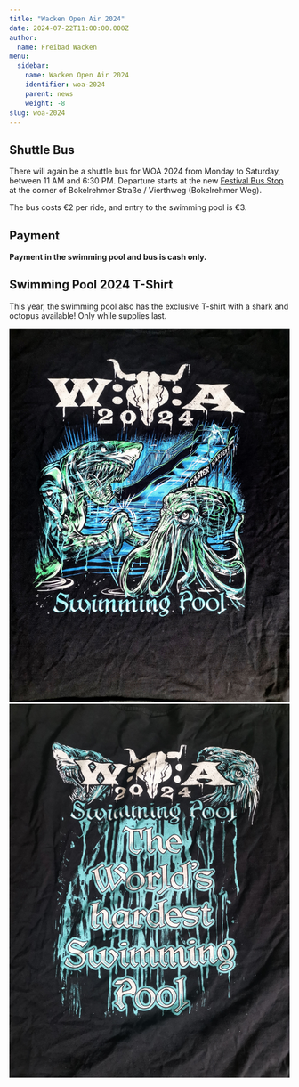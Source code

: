 ```yaml
---
title: "Wacken Open Air 2024"
date: 2024-07-22T11:00:00.000Z
author:
  name: Freibad Wacken
menu:
  sidebar:
    name: Wacken Open Air 2024
    identifier: woa-2024
    parent: news
    weight: -8
slug: woa-2024
---
```


## Shuttle Bus

There will again be a shuttle bus for WOA 2024 from Monday to Saturday, between 11 AM and 6:30 PM.
Departure starts at the new [Festival Bus Stop](https://maps.app.goo.gl/UWz5M6ubptoVko286) at the corner of Bokelrehmer Straße / Vierthweg (Bokelrehmer Weg).

The bus costs €2 per ride, and entry to the swimming pool is €3.

## Payment

**Payment in the swimming pool and bus is cash only.**

## Swimming Pool 2024 T-Shirt

This year, the swimming pool also has the exclusive T-shirt with a shark and octopus available!
Only while supplies last.

![Front](pool-2024-01-front.jpg)
![Back](pool-2024-02-back.jpg)

